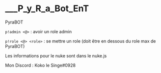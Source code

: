 # ___P_y_R_a_Bot_EnT
PyraBOT

`p!admin <@>` : avoir un role admin

`p!role <@> <role>` : se mettre un role (doit être en dessous du role max de PyraBOT)
  
Les informations pour le nuke sont dans le nuke.js

Mon Discord : Koko le Singe#0928
